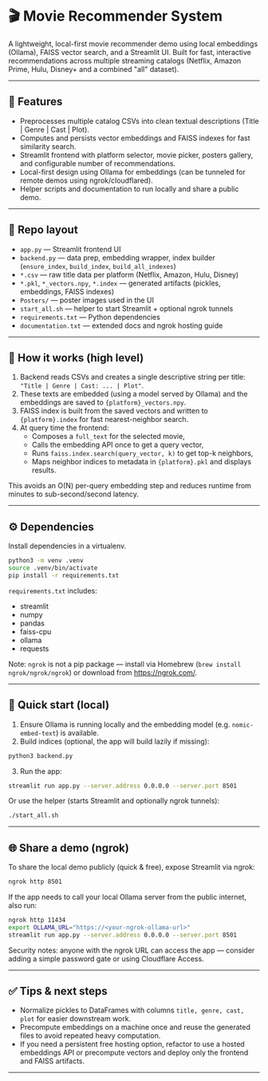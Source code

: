 # 🎬 Movie Recommender System

A lightweight, local-first movie recommender demo using local embeddings (Ollama), FAISS vector search, and a Streamlit UI. Built for fast, interactive recommendations across multiple streaming catalogs (Netflix, Amazon Prime, Hulu, Disney+ and a combined "all" dataset).

---

## 🚀 Features

- Preprocesses multiple catalog CSVs into clean textual descriptions (Title | Genre | Cast | Plot).
- Computes and persists vector embeddings and FAISS indexes for fast similarity search.
- Streamlit frontend with platform selector, movie picker, posters gallery, and configurable number of recommendations.
- Local-first design using Ollama for embeddings (can be tunneled for remote demos using ngrok/cloudflared).
- Helper scripts and documentation to run locally and share a public demo.

---

## 📁 Repo layout

- `app.py` — Streamlit frontend UI
- `backend.py` — data prep, embedding wrapper, index builder (`ensure_index`, `build_index`, `build_all_indexes`)
- `*.csv` — raw title data per platform (Netflix, Amazon, Hulu, Disney)
- `*.pkl`, `*_vectors.npy`, `*.index` — generated artifacts (pickles, embeddings, FAISS indexes)
- `Posters/` — poster images used in the UI
- `start_all.sh` — helper to start Streamlit + optional ngrok tunnels
- `requirements.txt` — Python dependencies
- `documentation.txt` — extended docs and ngrok hosting guide

---

## 🧠 How it works (high level)

1. Backend reads CSVs and creates a single descriptive string per title: `"Title | Genre | Cast: ... | Plot"`.
2. These texts are embedded (using a model served by Ollama) and the embeddings are saved to `{platform}_vectors.npy`.
3. FAISS index is built from the saved vectors and written to `{platform}.index` for fast nearest-neighbor search.
4. At query time the frontend:
   - Composes a `full_text` for the selected movie,
   - Calls the embedding API once to get a query vector,
   - Runs `faiss.index.search(query_vector, k)` to get top-k neighbors,
   - Maps neighbor indices to metadata in `{platform}.pkl` and displays results.

This avoids an O(N) per-query embedding step and reduces runtime from minutes to sub-second/second latency.

---

## ⚙️ Dependencies

Install dependencies in a virtualenv.

```bash
python3 -m venv .venv
source .venv/bin/activate
pip install -r requirements.txt
```

`requirements.txt` includes:
- streamlit
- numpy
- pandas
- faiss-cpu
- ollama
- requests

Note: `ngrok` is not a pip package — install via Homebrew (`brew install ngrok/ngrok/ngrok`) or download from https://ngrok.com/.

---

## 🧩 Quick start (local)

1. Ensure Ollama is running locally and the embedding model (e.g. `nomic-embed-text`) is available.
2. Build indices (optional, the app will build lazily if missing):

```bash
python3 backend.py
```

3. Run the app:

```bash
streamlit run app.py --server.address 0.0.0.0 --server.port 8501
```

Or use the helper (starts Streamlit and optionally ngrok tunnels):

```bash
./start_all.sh
```

---

## 🌐 Share a demo (ngrok)

To share the local demo publicly (quick & free), expose Streamlit via ngrok:

```bash
ngrok http 8501
```

If the app needs to call your local Ollama server from the public internet, also run:

```bash
ngrok http 11434
export OLLAMA_URL="https://<your-ngrok-ollama-url>"
streamlit run app.py --server.address 0.0.0.0 --server.port 8501
```

Security notes: anyone with the ngrok URL can access the app — consider adding a simple password gate or using Cloudflare Access.

---

## ✅ Tips & next steps

- Normalize pickles to DataFrames with columns `title, genre, cast, plot` for easier downstream work.
- Precompute embeddings on a machine once and reuse the generated files to avoid repeated heavy computation.
- If you need a persistent free hosting option, refactor to use a hosted embeddings API or precompute vectors and deploy only the frontend and FAISS artifacts.


***

